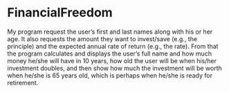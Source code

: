 # FinancialFreedom
My program request the user’s first and last names along with his or her age. It also requests the amount they want to invest/save (e.g., the principle) and the expected annual rate of return (e.g., the rate). From that the program calculates and displays the user’s full name and how much money he/she will have in 10 years, how old the user will be when his/her investment doubles, and then show how much the investment will be worth when he/she is 65 years old, which is perhaps when he/she is ready for retirement. 

